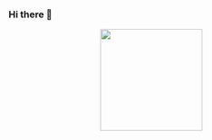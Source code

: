 ### Hi there 👋
<p align="center">
  <a href="https://github.com/pacastl">
    <!--<img height="180em" src="https://github-readme-stats-eight-theta.vercel.app/api?username=pacastl&show_icons=true&theme=algolia&include_all_commits=true&count_private=true"/>-->
    <img height="180em" src="https://github-readme-stats-eight-theta.vercel.app/api/top-langs/?username=pacastl&layout=compact&langs_count=8&theme=algolia&hide=jupyter%20notebook"/>
  </a>
</p>
<!--
**pacastl/pacastl** is a ✨ _special_ ✨ repository because its `README.md` (this file) appears on your GitHub profile.

Here are some ideas to get you started:

- 🔭 I’m currently working on ...
- 🌱 I’m currently learning ...
- 👯 I’m looking to collaborate on ...
- 🤔 I’m looking for help with ...
- 💬 Ask me about ...
- 📫 How to reach me: ...
- 😄 Pronouns: ...
- ⚡ Fun fact: ...
-->
<!--
<p><img align="center"
    src="https://github-readme-stats.vercel.app/api/top-langs?username=pacastl&show_icons=true&locale=en&bg_color=0d1117&text_color=ffffff&layout=compact"
    alt="pacastl" 
    bg_color=#808080/></p>

<br>-->

